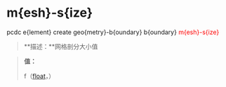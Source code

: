 # m{esh}-s{ize}
pcdc e{lement} create geo{metry}-b{oundary} b{oundary} <span style='color: red;'>m{esh}-s{ize}</span>
> **描述：**网格剖分大小值

> 
> **值：**
> 
> f（[float](数据类型/float/)，）

